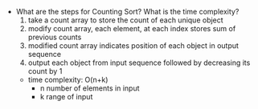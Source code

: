 - What are the steps for Counting Sort? What is the time complexity?
  1) take a count array to store the count of each unique object 
  2) modify count array, each element, at each index stores sum of previous counts 
  3) modified count array indicates position of each object in output sequence 
  4) output each object from input sequence followed by decreasing its count by 1
  - time complexity: O(n+k)
    - n number of elements in input
    - k range of input 
